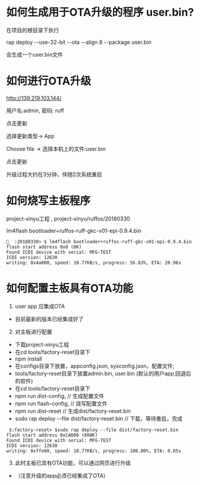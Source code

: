# 如何生成用于OTA升级的程序 user.bin?
在项目的根目录下执行

rap deploy --use-32-bit --ota --align 8 --package user.bin

会生成一个user.bin文件

# 如何进行OTA升级
http://139.219.103.144/

用户名:admin,  密码: ruff

点击更新

选择更新类型-> App

Choose file -> 选择本机上的文件:user.bin

点击更新

升级过程大约在3分钟，伴随2次系统重启

# 如何烧写主板程序
project-xinyu工程 , project-xinyu/ruffos/20180330

lm4flash bootloader+ruffos-ruff-gkc-v01-epi-0.9.4.bin

```
💎  :20180330> $ lm4flash bootloader+ruffos-ruff-gkc-v01-epi-0.9.4.bin
flash start address 0x0 (0K)
Found ICDI device with serial: MFG-TEST
ICDI version: 12630
writing: 0x4a000, speed: 10.77KB/s, progress: 56.83%, ETA: 20.96s
```



# 如何配置主板具有OTA功能
1. user app 应集成OTA
  * 目前最新的版本已经集成好了
2. 对主板进行配置
  * 下载project-xinyu工程
  * 在cd tools/factory-reset目录下
  * npm install
  * 在configs目录下放置，appconfig.json, sysconfig.json，配置文件;
  * tools/factory-reset目录下放置admin.bin, user.bin (默认的用户app,回退后的软件)
  * 在cd tools/factory-reset目录下
  * npm run dist-config,  	// 生成配置文件
  * npm run flash-config,   // 烧写配置文件
  * npm run dist-reset  // 生成dist/factory-reset.bin
  * sudo rap deploy --file dist/factory-reset.bin  // 下载，等待重启，完成
```
 $:factory-reset> $sudo rap deploy --file dist/factory-reset.bin
flash start address 0xCA000 (808K)
Found ICDI device with serial: MFG-TEST
ICDI version: 12630
writing: 0xffe00, speed: 10.77KB/s, progress: 100.00%, ETA: 0.05s

```
3. 此时主板已具有OTA功能，可以通过网页进行升级 
  * （注意升级的app必须已经集成了OTA）


